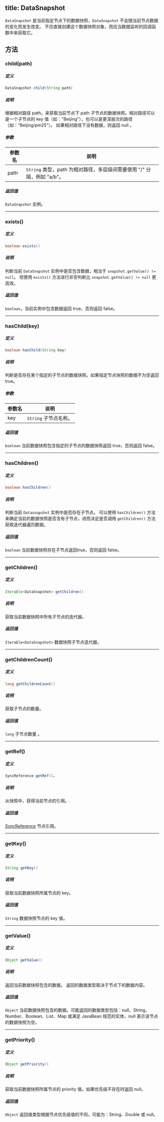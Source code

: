 title:  DataSnapshot
---
`DataSnapshot` 是当前指定节点下的数据快照，`DataSnapshot` 不会随当前节点数据的变化而发生改变。
不应直接创建这个数据快照对象，而应当数据监听的回调函数中来获取它。
## 方法

### child(path)
##### 定义

```java
DataSnapshot child(String path)
```

##### 说明

根据相对路径 path，来获取当前节点下 path 子节点的数据快照。相对路径可以是一个子节点的 key 值（如："Beijing"），也可以是更深层次的路径（如："Beijing/pm25"）。
如果相对路径下没有数据，则返回 null 。

##### 参数


参数名 | 说明
--- | ---
path | `String` 类型，path 为相对路径，多层级间需要使用 "/" 分隔，例如 "a/b"。

##### 返回值

`DataSnapshot` 实例。
</br>

---

### exists()

##### 定义

```java
boolean exists()
```

##### 说明

判断当前 `DataSnapshot` 实例中是否包含数据，相当于 `snapshot.getValue() != null`。
但使用 `exists()` 方法进行非空判断比 `snapshot.getValue() != null` 更高效。

##### 返回值

`boolean`，当前实例中包含数据返回 true，否则返回 false。
</br>

---
### hasChild(key)
##### 定义

```java
boolean hasChild(String key)
```

##### 说明

判断是否存在某个指定的子节点的数据快照。如果指定节点快照的数据不为空返回 true。

##### 参数


参数名 | 说明
--- | ---
key | `String` 子节点名称。

##### 返回值

`boolean` 当前数据快照包含指定的子节点的数据快照返回 true，否则返回 false。
</br>

---
### hasChildren()
##### 定义

```java
boolean hasChildren()
```

##### 说明
判断当前 `Datasnapshot` 实例中是否存在子节点。
可以使用 `hasChildren()` 方法来确定当前的数据快照是否含有子节点，进而决定是否调用 `getChildren()` 方法获取迭代器遍历数据。

##### 返回值

`boolean` 当前数据快照存在子节点返回true，否则返回 false。
</br>

---

### getChildren()
##### 定义

```java
Iterable<DataSnapshot> getChildren()
```

##### 说明

获取当前数据快照中所有子节点的迭代器。

##### 返回值

`Iterable<DataSnapshot>` 数据快照子节点迭代器。
</br>

---
### getChildrenCount()
##### 定义

```java
long getChildrenCount()
```

##### 说明

获取子节点的数量。

##### 返回值

`long` 子节点数量 。
</br>

---

### getRef()
##### 定义

```java
SyncReference getRef()。
```

##### 说明

从快照中，获得当前节点的引用。

##### 返回值

[SyncReference](/sync/java/api/SyncReference.html) 节点引用。
</br>

---
### getKey()
##### 定义

```java
String getKey()
```

##### 说明

获取当前数据快照所属节点的 key。

##### 返回值

`String` 数据快照节点的 key 值。
</br>

---

### getValue()
##### 定义

```java
Object getValue()
```

##### 说明

返回当前数据快照包含的数据。
返回的数据类型取决于节点下的数据内容。

##### 返回值

`Object` 当前数据快照包含的数据。可能返回的数据类型包括：null、String、Number、Boolean、List、Map 或满足 JavaBean 规范的实体，null 表示该节点的数据快照为空。
</br>

---

### getPriority()
##### 定义

```java
Object getPriority()
```

##### 说明

获取当前数据快照所属节点的 priority 值。如果优先级不存在时返回 null。

##### 返回值

`Object` 返回值类型根据节点优先级值的不同，可能为：String、Double 或 null。
</br>



